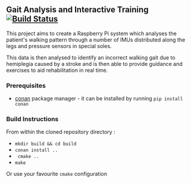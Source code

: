 ## Gait Analysis and Interactive Training [![Build Status](https://travis-ci.com/bmanga/rtep2019_team18.svg?branch=master)](https://travis-ci.com/bmanga/rtep2019_team18)

This project aims to create a Raspberry Pi system which analyses the patient's walking pattern through a number of IMUs distributed along the legs and pressure sensors in special soles.

This data is then analysed to identify an incorrect walking gait due to hemiplegia caused by a stroke and is then able to provide guidance and exercises to aid rehabilitation in real time.


### Prerequisites
* [conan](https://conan.io/) package manager - it can be installed by running ```pip install conan```

### Build Instructions
From within the cloned repository directory :
* ```mkdir build && cd build```
* ```conan install ..```
* ``` cmake ..```
* ```make```

Or use your favourite ```cmake``` configuration
